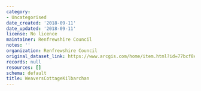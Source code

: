 ```yaml
---
category:
- Uncategorised
date_created: '2018-09-11'
date_updated: '2018-09-11'
license: No licence
maintainer: Renfrewshire Council
notes: ''
organization: Renfrewshire Council
original_dataset_link: https://www.arcgis.com/home/item.html?id=77bcf8ec519f4cebb1d5f3a1a79d66ae
records: null
resources: []
schema: default
title: WeaversCottageKilbarchan
---
```

